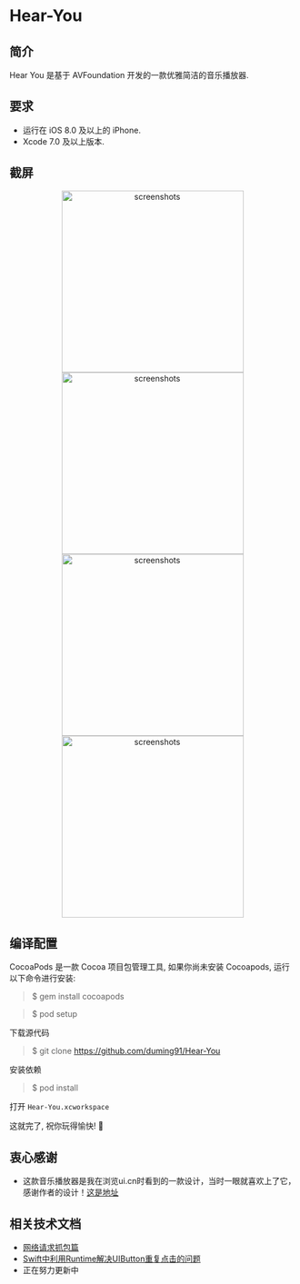 # Hear-You

## 简介

Hear You 是基于 AVFoundation 开发的一款优雅简洁的音乐播放器.

## 要求

* 运行在 iOS 8.0 及以上的 iPhone.
* Xcode 7.0  及以上版本.

## 截屏

<p align="center">
<img src="https://github.com/duming91/Hear-You/raw/master/snapshot/IMG_1746.PNG" alt="screenshots" title="screenshots" width="320"/>
<img src="https://github.com/duming91/Hear-You/raw/master/snapshot/IMG_1751.PNG" alt="screenshots" title="screenshots" width="320"/>
<img src="https://github.com/duming91/Hear-You/raw/master/snapshot/IMG_1752.PNG" alt="screenshots" title="screenshots" width="320"/>
<img src="https://github.com/duming91/Hear-You/raw/master/snapshot/IMG_1753.PNG" alt="screenshots" title="screenshots" width="320"/>
</p>

## 编译配置

CocoaPods 是一款 Cocoa 项目包管理工具, 如果你尚未安装 Cocoapods, 运行以下命令进行安装:

> $ gem install cocoapods

> $ pod setup

下载源代码

> $ git clone https://github.com/duming91/Hear-You

安装依赖

> $ pod install

打开 `Hear-You.xcworkspace`

这就完了, 祝你玩得愉快! :beers:

## 衷心感谢

* 这款音乐播放器是我在浏览ui.cn时看到的一款设计，当时一眼就喜欢上了它，感谢作者的设计！[这是地址](http://www.ui.cn/detail/122290.html)

## 相关技术文档

* [网络请求抓包篇](http://www.jianshu.com/p/79656bb7e283)
* [Swift中利用Runtime解决UIButton重复点击的问题](http://www.jianshu.com/p/fe3582acd2d1)
* 正在努力更新中
